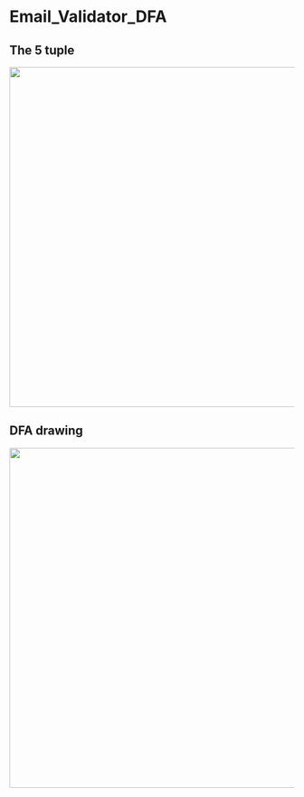 # Email_Validator_DFA
## The 5 tuple

<img src="https://user-images.githubusercontent.com/60564460/201573830-409c59fe-03b9-4897-9387-3b6447e28b74.png" width="600">

## DFA drawing
<img src="https://user-images.githubusercontent.com/60564460/201573887-5a85e99f-706a-4952-ab6d-2397e9d663dd.png" width="600">
